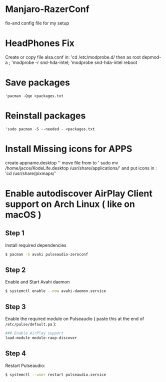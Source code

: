 # Manjaro-RazerConf


fix-and config file for my setup

# HeadPhones Fix
 Create  or copy file alsa.conf in: 
	'cd /etc/modprobe.d/
 then as root depmod-a ;
 	'modprobe -r snd-hda-intel;	
 	'modprobe snd-hda-intel
 reboot

# Save  packages
	'pacman -Qqe >packages.txt

# Reinstall packages 
	'sudo pacman -S --needed - <packages.txt
# Install Missing icons for APPS
create appname.desktop
''
move file from to
' sudo mv /home/jacos/KodeLife.desktop /usr/share/applications/'
and put icons in :
'cd /usr/share/pixmaps/'

# Enable autodiscover AirPlay Client support on Arch Linux ( like on macOS )

## Step 1

Install required dependencies
```sh
$ pacman -S avahi pulseaudio-zeroconf
```

## Step 2

Enable and Start Avahi daemon
```sh
$ systemctl enable --now avahi-daemon.service
```

## Step 3

Enable the required module on Pulseaudio ( paste this at the end of `/etc/pulse/default.pa` ):
```sh
### Enable AirPlay support
load-module module-raop-discover
```

## Step 4

Restart Pulseaudio:
```sh
$ systemctl --user restart pulseaudio.service
```

